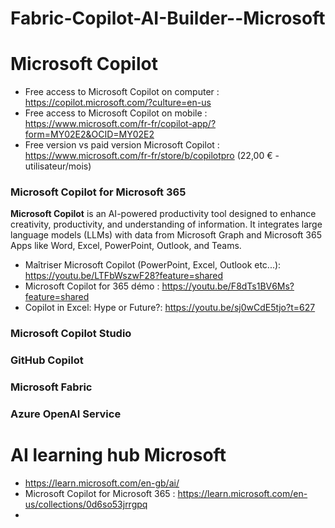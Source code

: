 # Fabric-Copilot-AI-Builder--Microsoft

# Microsoft Copilot 
- Free access to Microsoft Copilot on computer : https://copilot.microsoft.com/?culture=en-us
- Free access to Microsoft Copilot on mobile : https://www.microsoft.com/fr-fr/copilot-app/?form=MY02E2&OCID=MY02E2
- Free version vs paid version Microsoft Copilot : https://www.microsoft.com/fr-fr/store/b/copilotpro (22,00 € - utilisateur/mois) 

### Microsoft Copilot for Microsoft 365
**Microsoft Copilot** is an AI-powered productivity tool designed to enhance creativity, productivity, and understanding of information. It integrates large language models (LLMs) with data from Microsoft Graph and Microsoft 365 Apps like Word, Excel, PowerPoint, Outlook, and Teams.
- Maîtriser Microsoft Copilot (PowerPoint, Excel, Outlook etc...): https://youtu.be/LTFbWszwF28?feature=shared
- Microsoft Copilot for 365 démo : https://youtu.be/F8dTs1BV6Ms?feature=shared
- Copilot in Excel: Hype or Future?: https://youtu.be/sj0wCdE5tjo?t=627

  
### Microsoft Copilot Studio 

### GitHub Copilot 

### Microsoft Fabric 

### Azure OpenAI Service

# AI learning hub Microsoft 
- https://learn.microsoft.com/en-gb/ai/
- Microsoft Copilot for Microsoft 365 : https://learn.microsoft.com/en-us/collections/0d6so53jrrgpq
- 

